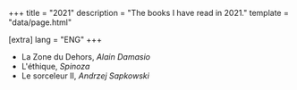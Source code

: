 +++
title = "2021"
description = "The books I have read in 2021."
template = "data/page.html"

[extra]
lang = "ENG"
+++

* La Zone du Dehors, *Alain Damasio*
* L'éthique, *Spinoza*
* Le sorceleur II, *Andrzej Sapkowski*


